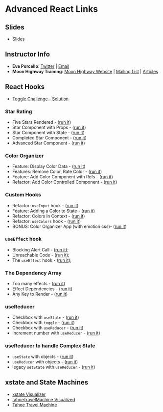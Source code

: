 # Advanced React Links

## Slides

- [Slides](https://slides.com/moonhighway/advanced-react)

## Instructor Info

- **Eve Porcello**: [Twitter](https://twitter.com/eveporcello) | [Email](mailto:eve@moonhighway.com)
- **Moon Highway Training**: [Moon Highway Website](https://www.moonhighway.com) | [Mailing List](http://bit.ly/moonhighway) | [Articles](https://www.moonhighway.com/articles)

## React Hooks

- [Toggle Challenge - Solution](https://codesandbox.io/s/toggle-challenge-wvdbj)

### Star Rating

- Five Stars Rendered - ([run it](https://codesandbox.io/s/learning-react-star-rating-1-h7byq?file=/src/StarRating.js))
- Star Component with Props - ([run it](https://codesandbox.io/s/learning-react-star-rating-2-zbkuu?file=/src/App.js))
- Star Component with State - ([run it](https://codesandbox.io/s/learning-react-star-rating-3-tpmr9?file=/src/StarRating.js))
- Completed Star Component - ([run it](https://codesandbox.io/s/learning-react-star-rating-4-gxvb5?file=/src/Star.js))
- Advanced Star Component - ([run it](https://codesandbox.io/s/learning-react-star-rating-5-86ngm?file=/src/StarRating.js))

### Color Organizer

- Feature: Display Color Data - ([run it](https://codesandbox.io/s/learning-react-color-organizer-1-5r8tr?file=/src/App.js))
- Features: Remove Color, Rate Color - ([run it](https://codesandbox.io/s/learning-react-color-organizer-2-iytxb?file=/src/App.js))
- Feature: Add Color Component with Refs - ([run it](https://codesandbox.io/s/learning-react-color-organizer-3-kkyn0?file=/src/AddColorForm.js))
- Refactor: Add Color Controlled Component - ([run it](https://codesandbox.io/s/learning-react-color-organizer-4-sudge?file=/src/AddColorForm.js))

### Custom Hooks

- Refactor: `useInput` hook - ([run it](https://codesandbox.io/s/learning-react-color-organizer-5-umj5q?file=/src/hooks.js))
- Feature: Adding a Color to State - ([run it](https://codesandbox.io/s/learning-react-color-organizer-6-ewxpp?file=/src/App.js))
- Refactor: Colors In Context - ([run it](https://codesandbox.io/s/learning-react-color-organizer-7-lg9y3?file=/src/index.js))
- Refactor: `useColors` hook - ([run it](https://codesandbox.io/s/learning-react-color-organizer-8-jqchd?file=/src/ColorProvider.js))
- BONUS: Color Organizer App (with emotion css)- ([run it](https://codesandbox.io/s/learning-react-color-organizer-9-ypf8r?file=/src/ColorList.js))

### `useEffect` hook

- Blocking Alert Call - ([run it](https://codesandbox.io/s/learning-react-useeffect-1-yu7f6?file=/src/App.js));
- Unreachable Code - ([run it](https://codesandbox.io/s/learning-react-useeffect-2-orpoq?file=/src/App.js));
- The `useEffect` hook - ([run it](https://codesandbox.io/s/learning-react-useeffect-3-flshw?file=/src/App.js));

### The Dependency Array

- Too many effects - ([run it](https://codesandbox.io/s/learning-react-useeffect-4-w723e?file=/src/App.js))
- Effect Dependencies - ([run it](https://codesandbox.io/s/learning-react-useeffect-5-uqol2?file=/src/App.js))
- Any Key to Render - ([run it](https://codesandbox.io/s/learning-react-useeffect-6-eg5w4?file=/src/App.js))

### useReducer

- Checkbox with `useState` - ([run it](https://codesandbox.io/s/learning-react-usereducer-1-ef229?file=/src/App.js))
- Checkbox with `toggle` - ([run it](https://codesandbox.io/s/learning-react-usereducer-2-oqy23?file=/src/App.js))
- Checkbox with `useReducer` - ([run it](https://codesandbox.io/s/learning-react-usereducer-3-mht63?file=/src/App.js))
- Increment number with `useReducer` - ([run it](https://codesandbox.io/s/learning-react-usereducer-4-b1yxs?file=/src/App.js))

### useReducer to handle Complex State

- `useState` with objects - ([run it](https://codesandbox.io/s/learning-react-usereducer-complex-1-k7ibz?file=/src/App.js))
- `useReducer` with objects - ([run it](https://codesandbox.io/s/learning-react-usereducer-complex-2-ewue8?file=/src/App.js))
- legacy `setState` with `useReducer` - ([run it](https://codesandbox.io/s/learning-react-usereducer-complex-3-2wldd?file=/src/App.js))

## xstate and State Machines

- [xstate Visualizer](https://xstate.js.org/viz/)
- [tahoeTravelMachine Visualized](https://xstate.js.org/viz/?gist=978291ab7a65607bafb58dcdaf65a65d)
- [Tahoe Travel Machine](https://github.com/eveporcello/xstate-examples)
